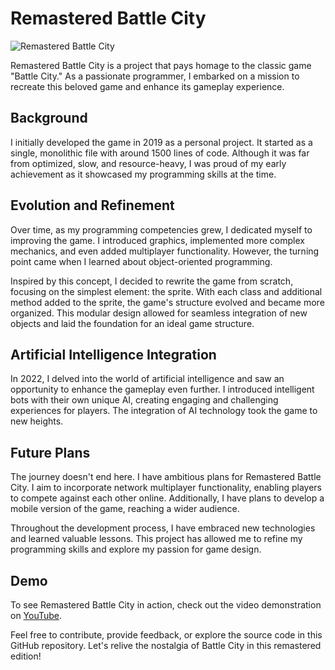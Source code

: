 # Remastered Battle City

![Remastered Battle City](https://user-images.githubusercontent.com/83712099/176535831-dbf946fd-249e-4d1b-a1f1-b33648814867.png)

Remastered Battle City is a project that pays homage to the classic game "Battle City." As a passionate programmer, I embarked on a mission to recreate this beloved game and enhance its gameplay experience.

## Background

I initially developed the game in 2019 as a personal project. It started as a single, monolithic file with around 1500 lines of code. Although it was far from optimized, slow, and resource-heavy, I was proud of my early achievement as it showcased my programming skills at the time.

## Evolution and Refinement

Over time, as my programming competencies grew, I dedicated myself to improving the game. I introduced graphics, implemented more complex mechanics, and even added multiplayer functionality. However, the turning point came when I learned about object-oriented programming.

Inspired by this concept, I decided to rewrite the game from scratch, focusing on the simplest element: the sprite. With each class and additional method added to the sprite, the game's structure evolved and became more organized. This modular design allowed for seamless integration of new objects and laid the foundation for an ideal game structure.

## Artificial Intelligence Integration

In 2022, I delved into the world of artificial intelligence and saw an opportunity to enhance the gameplay even further. I introduced intelligent bots with their own unique AI, creating engaging and challenging experiences for players. The integration of AI technology took the game to new heights.

## Future Plans

The journey doesn't end here. I have ambitious plans for Remastered Battle City. I aim to incorporate network multiplayer functionality, enabling players to compete against each other online. Additionally, I have plans to develop a mobile version of the game, reaching a wider audience.

Throughout the development process, I have embraced new technologies and learned valuable lessons. This project has allowed me to refine my programming skills and explore my passion for game design.

## Demo

To see Remastered Battle City in action, check out the video demonstration on [YouTube](https://www.youtube.com/watch?v=DIQjkNKRTak).

Feel free to contribute, provide feedback, or explore the source code in this GitHub repository. Let's relive the nostalgia of Battle City in this remastered edition!
